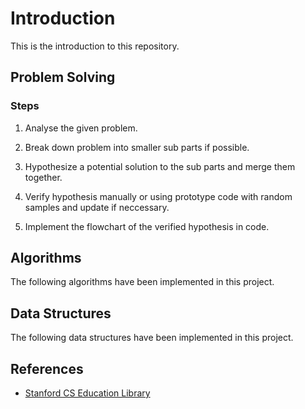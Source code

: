 # Introduction

This is the introduction to this repository.

## Problem Solving

### Steps

1. Analyse the given problem.

1. Break down problem into smaller sub parts if possible.

1. Hypothesize a potential solution to the sub parts and merge them together.

1. Verify hypothesis manually or using prototype code with random samples and update if neccessary.

1. Implement the flowchart of the verified hypothesis in code.

## Algorithms

The following algorithms have been implemented in this project.

## Data Structures

The following data structures have been implemented in this project.

## References

* [Stanford CS Education Library](http://cslibrary.stanford.edu/)
